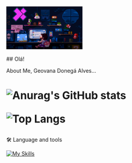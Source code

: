 <p>
 <br>
 <img src="gif-mario.gif" width="40%">
</p>
## Olá! 

 About Me, Geovana Donegá Alves...
 
<h1>

![Anurag's GitHub stats](https://github-readme-stats.vercel.app/api?username=gidonega&show_icons=true&theme=radical)

![Top Langs](https://github-readme-stats.vercel.app/api/top-langs/?username=gidonega&langs_count=8&show_icons=true&theme=radical)
</h1>

 🛠️ Language and tools

[![My Skills](https://skillicons.dev/icons?i=js,html,css,vscode,git)](https://skillicons.dev)

<div align="center">
  <img height="50" src="
![download20240502160912](https://github.com/gidonega/gidonega/assets/144058703/a6f66586-79f1-4df4-9402-33d83651aa57) />
</div>



